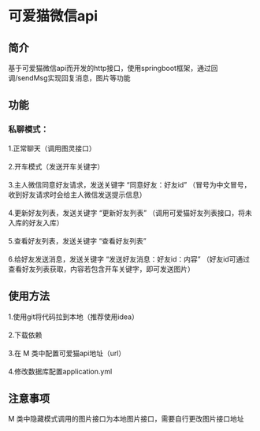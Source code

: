 # 可爱猫微信api

## 简介
基于可爱猫微信api而开发的http接口，使用springboot框架，通过回调/sendMsg实现回复消息，图片等功能


## 功能
### 私聊模式：
1.正常聊天（调用图灵接口） <br>  
2.开车模式（发送开车关键字） <br>  
3.主人微信同意好友请求，发送关键字 “同意好友：好友id” （冒号为中文冒号，收到好友请求时会给主人微信发送提示信息） <br>  
4.更新好友列表，发送关键字  “更新好友列表”  （调用可爱猫好友列表接口，将未入库的好友入库） <br>  
5.查看好友列表，发送关键字  “查看好友列表” <br>  
6.给好友发送消息，发送关键字  “发送好友消息：好友id：内容”  （好友id可通过查看好友列表获取，内容若包含开车关键字，即可发送图片） <br>  

## 使用方法
1.使用git将代码拉到本地（推荐使用idea） <br>  
2.下载依赖 <br>  
3.在 M 类中配置可爱猫api地址（url） <br>  
4.修改数据库配置application.yml <br>  

## 注意事项
M 类中隐藏模式调用的图片接口为本地图片接口，需要自行更改图片接口地址
